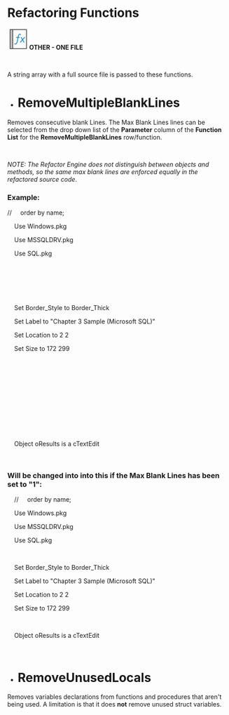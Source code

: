 # Refactoring Functions

&nbsp;![Image](<lib/NewItem8.png>) **OTHER - ONE FILE**

&nbsp;

A string array with a full source file is passed to these functions.

* # RemoveMultipleBlankLines

Removes consecutive blank Lines. The Max Blank Lines lines can be selected from the drop down list of the **Parameter** column of the **Function List** for the **RemoveMultipleBlankLines** row/function.

&nbsp;

*NOTE: The Refactor Engine does not distinguish between objects and methods, so the same max blank lines are enforced equally in the refactored source code.*

### Example:

// &nbsp; &nbsp; order by name;

&nbsp; &nbsp; Use Windows.pkg

&nbsp; &nbsp; Use MSSQLDRV.pkg

&nbsp; &nbsp; Use SQL.pkg

&nbsp;&nbsp; &nbsp;

&nbsp;

&nbsp;

&nbsp; &nbsp; Set Border\_Style to Border\_Thick

&nbsp; &nbsp; Set Label to "Chapter 3 Sample (Microsoft SQL)"

&nbsp; &nbsp; Set Location to 2 2

&nbsp; &nbsp; Set Size to 172 299

&nbsp;

&nbsp;

&nbsp;

&nbsp;

&nbsp;

&nbsp;

&nbsp; &nbsp; Object oResults is a cTextEdit

&nbsp;

### Will be changed into into this if the Max Blank Lines has been set to "1":

&nbsp; &nbsp; // &nbsp; &nbsp; order by name;

&nbsp; &nbsp; Use Windows.pkg

&nbsp; &nbsp; Use MSSQLDRV.pkg

&nbsp; &nbsp; Use SQL.pkg

&nbsp;&nbsp; &nbsp;

&nbsp; &nbsp; Set Border\_Style to Border\_Thick

&nbsp; &nbsp; Set Label to "Chapter 3 Sample (Microsoft SQL)"

&nbsp; &nbsp; Set Location to 2 2

&nbsp; &nbsp; Set Size to 172 299

&nbsp;&nbsp; &nbsp;

&nbsp; &nbsp; Object oResults is a cTextEdit

&nbsp;

* # RemoveUnusedLocals

Removes variables declarations from functions and procedures that aren't being used. A limitation is that it does **not** remove unused struct variables.
